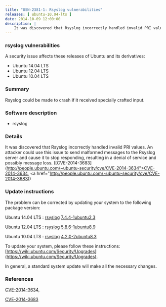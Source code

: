 ```yaml
---
title: "USN-2381-1: Rsyslog vulnerabilities"
releases: [ ubuntu-10.04-lts ]
date: 2014-10-09 12:00:00
description: |
    It was discovered that Rsyslog incorrectly handled invalid PRI values. An attacker could use this issue to send malformed messages to the Rsyslog server and cause it to stop responding, resulting in a denial of service and possibly message loss. ([CVE-2014-3683](http://people.ubuntu.com/~ubuntu-security/cve/CVE-2014-3634">CVE-2014-3634</a>, <a href="http://people.ubuntu.com/~ubuntu-security/cve/CVE-2014-3683)) 
--- 
```

 
### rsyslog vulnerabilities

A security issue affects these releases of Ubuntu and its derivatives:

* Ubuntu 14.04 LTS
* Ubuntu 12.04 LTS
* Ubuntu 10.04 LTS

### Summary

Rsyslog could be made to crash if it received specially crafted input. 

### Software description

* rsyslog 

### Details

It was discovered that Rsyslog incorrectly handled invalid PRI values. An attacker could use this issue to send malformed messages to the Rsyslog server and cause it to stop responding, resulting in a denial of service and possibly message loss. ([CVE-2014-3683](http://people.ubuntu.com/~ubuntu-security/cve/CVE-2014-3634">CVE-2014-3634</a>, <a href="http://people.ubuntu.com/~ubuntu-security/cve/CVE-2014-3683)) 

### Update instructions

The problem can be corrected by updating your system to the following package version:

Ubuntu 14.04 LTS
 : [rsyslog](https://launchpad.net/ubuntu/+source/rsyslog) <span> [7.4.4-1ubuntu2.3](https://launchpad.net/ubuntu/+source/rsyslog/7.4.4-1ubuntu2.3) </span> 

Ubuntu 12.04 LTS
 : [rsyslog](https://launchpad.net/ubuntu/+source/rsyslog) <span> [5.8.6-1ubuntu8.9](https://launchpad.net/ubuntu/+source/rsyslog/5.8.6-1ubuntu8.9) </span> 

Ubuntu 10.04 LTS
 : [rsyslog](https://launchpad.net/ubuntu/+source/rsyslog) <span> [4.2.0-2ubuntu8.3](https://launchpad.net/ubuntu/+source/rsyslog/4.2.0-2ubuntu8.3) </span> 

To update your system, please follow these instructions: [https://wiki.ubuntu.com/Security/Upgrades](https://wiki.ubuntu.com/Security/Upgrades).

In general, a standard system update will make all the necessary changes. 

### References

 [CVE-2014-3634](http://people.ubuntu.com/~ubuntu-security/cve/CVE-2014-3634), 

 [CVE-2014-3683](http://people.ubuntu.com/~ubuntu-security/cve/CVE-2014-3683)
 
